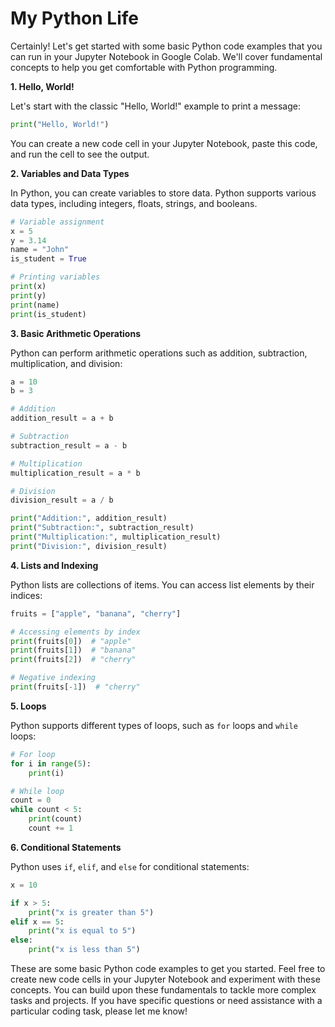 # My Python Life

Certainly! Let's get started with some basic Python code examples that you can run in your Jupyter Notebook in Google Colab. We'll cover fundamental concepts to help you get comfortable with Python programming.

**1. Hello, World!**

Let's start with the classic "Hello, World!" example to print a message:

```python
print("Hello, World!")
```

You can create a new code cell in your Jupyter Notebook, paste this code, and run the cell to see the output.

**2. Variables and Data Types**

In Python, you can create variables to store data. Python supports various data types, including integers, floats, strings, and booleans.

```python
# Variable assignment
x = 5
y = 3.14
name = "John"
is_student = True

# Printing variables
print(x)
print(y)
print(name)
print(is_student)
```

**3. Basic Arithmetic Operations**

Python can perform arithmetic operations such as addition, subtraction, multiplication, and division:

```python
a = 10
b = 3

# Addition
addition_result = a + b

# Subtraction
subtraction_result = a - b

# Multiplication
multiplication_result = a * b

# Division
division_result = a / b

print("Addition:", addition_result)
print("Subtraction:", subtraction_result)
print("Multiplication:", multiplication_result)
print("Division:", division_result)
```

**4. Lists and Indexing**

Python lists are collections of items. You can access list elements by their indices:

```python
fruits = ["apple", "banana", "cherry"]

# Accessing elements by index
print(fruits[0])  # "apple"
print(fruits[1])  # "banana"
print(fruits[2])  # "cherry"

# Negative indexing
print(fruits[-1])  # "cherry"
```

**5. Loops**

Python supports different types of loops, such as `for` loops and `while` loops:

```python
# For loop
for i in range(5):
    print(i)

# While loop
count = 0
while count < 5:
    print(count)
    count += 1
```

**6. Conditional Statements**

Python uses `if`, `elif`, and `else` for conditional statements:

```python
x = 10

if x > 5:
    print("x is greater than 5")
elif x == 5:
    print("x is equal to 5")
else:
    print("x is less than 5")
```

These are some basic Python code examples to get you started. Feel free to create new code cells in your Jupyter Notebook and experiment with these concepts. You can build upon these fundamentals to tackle more complex tasks and projects. If you have specific questions or need assistance with a particular coding task, please let me know!